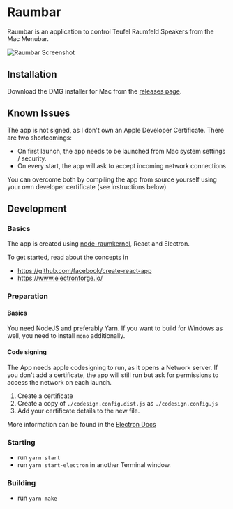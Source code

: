 # Raumbar

Raumbar is an application to control Teufel Raumfeld Speakers from the Mac Menubar.

![Raumbar Screenshot](https://user-images.githubusercontent.com/456963/105579160-0cb2a580-5d85-11eb-94b2-875483060357.png)

## Installation

Download the DMG installer for Mac from the [releases page](https://github.com/ulilicht/Raumbar/releases). 

## Known Issues 

The app is not signed, as I don't own an Apple Developer Certificate. There are two shortcomings: 

- On first launch, the app needs to be launched from Mac system settings / security. 
- On every start, the app will ask to accept incoming network connections

You can overcome both by compiling the app from source yourself using your own developer certificate (see instructions below) 

## Development

### Basics

The app is created using [node-raumkernel](https://github.com/ChriD/node-raumkernel), React and Electron.

To get started, read about the concepts in

- https://github.com/facebook/create-react-app
- https://www.electronforge.io/

### Preparation
#### Basics 
You need NodeJS and preferably Yarn. 
If you want to build for Windows as well, you need to install `mono` additionally. 

#### Code signing
The App needs apple codesigning to run, as it opens a Network server. If you don't add a certificate, the app will still
run but ask for permissions to access the network on each launch. 

1) Create a certificate
2) Create a copy of `./codesign.config.dist.js` as `./codesign.config.js`
3) Add your certificate details to the new file.

More information can be found in the [Electron Docs](https://www.electronjs.org/docs/tutorial/code-signing)

### Starting

- run `yarn start`
- run `yarn start-electron` in another Terminal window.

### Building

- run `yarn make`
